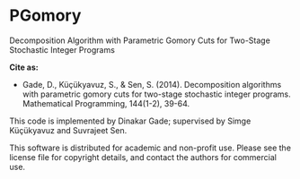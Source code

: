 # PGomory
Decomposition Algorithm with Parametric Gomory Cuts for Two-Stage Stochastic Integer Programs 

**Cite as:** 
- Gade, D., Küçükyavuz, S., & Sen, S. (2014). Decomposition algorithms with parametric gomory cuts for two-stage stochastic integer programs. Mathematical Programming, 144(1-2), 39-64.

This code is implemented by Dinakar Gade; supervised by Simge Küçükyavuz and Suvrajeet Sen.

This software is distributed for academic and non-profit use. Please see the license file for copyright details, and contact the authors for commercial use.
